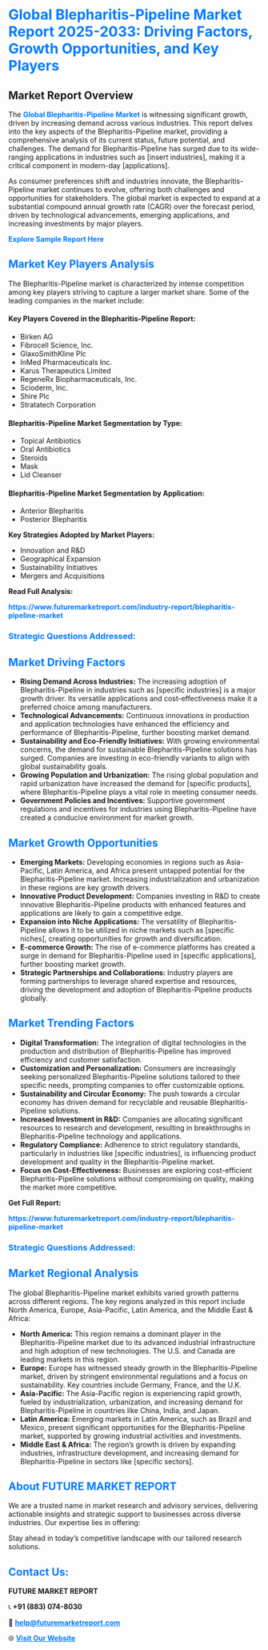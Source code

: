 <h1 style="color: #007BFF;">Global Blepharitis-Pipeline Market Report 2025-2033: Driving Factors, Growth Opportunities, and Key Players</h1>

<section id="overview">
<h2>Market Report Overview</h2>
<p>The <a href="https://www.futuremarketreport.com/industry-report/blepharitis-pipeline-market" style="color: #007BFF; text-decoration: none;"><strong>Global Blepharitis-Pipeline Market</strong></a> is witnessing significant growth, driven by increasing demand across various industries. This report delves into the key aspects of the Blepharitis-Pipeline market, providing a comprehensive analysis of its current status, future potential, and challenges. The demand for Blepharitis-Pipeline has surged due to its wide-ranging applications in industries such as [insert industries], making it a critical component in modern-day [applications].</p>
<p>As consumer preferences shift and industries innovate, the Blepharitis-Pipeline market continues to evolve, offering both challenges and opportunities for stakeholders. The global market is expected to expand at a substantial compound annual growth rate (CAGR) over the forecast period, driven by technological advancements, emerging applications, and increasing investments by major players.</p>
</section>

<section id="overview">
<p><a href="https://www.futuremarketreport.com/request-sample/reportId=87045" style="color: #007BFF; text-decoration: none;"><strong>Explore Sample Report Here</strong></a></p>
</section>

<section id="key-players">
<h2 style="color: #007BFF;">Market Key Players Analysis</h2>
<p>The Blepharitis-Pipeline market is characterized by intense competition among key players striving to capture a larger market share. Some of the leading companies in the market include:</p>
<h4>Key Players Covered in the Blepharitis-Pipeline Report:</h4>
<ul><li>Birken AG</li><li>Fibrocell Science, Inc.</li><li>GlaxoSmithKline Plc</li><li>InMed Pharmaceuticals Inc.</li><li>Karus Therapeutics Limited</li><li>RegeneRx Biopharmaceuticals, Inc.</li><li>Scioderm, Inc.</li><li>Shire Plc</li><li>Stratatech Corporation</li></ul>
<h4>Blepharitis-Pipeline Market Segmentation by Type:</h4>
<ul><li>Topical Antibiotics</li><li>Oral Antibiotics</li><li>Steroids</li><li>Mask</li><li>Lid Cleanser</li></ul>

<h4>Blepharitis-Pipeline Market Segmentation by Application:</h4>
<ul><li>Anterior Blepharitis</li><li>Posterior Blepharitis</li></ul>
<p><strong>Key Strategies Adopted by Market Players:</strong></p>
<ul>
<li>Innovation and R&D</li>
<li>Geographical Expansion</li>
<li>Sustainability Initiatives</li>
<li>Mergers and Acquisitions</li>
</ul>
</section>

<section>
<p><strong>Read Full Analysis: </strong></p><a href="https://www.futuremarketreport.com/industry-report/blepharitis-pipeline-market" style="color: #007BFF; text-decoration: none;"><strong>https://www.futuremarketreport.com/industry-report/blepharitis-pipeline-market</strong></a>
<h3 style="color: #007BFF;">Strategic Questions Addressed:</h3>
</section>

<section id="driving-factors">
<h2 style="color: #007BFF;">Market Driving Factors</h2>
<ul>
<li><strong>Rising Demand Across Industries:</strong> The increasing adoption of Blepharitis-Pipeline in industries such as [specific industries] is a major growth driver. Its versatile applications and cost-effectiveness make it a preferred choice among manufacturers.</li>
<li><strong>Technological Advancements:</strong> Continuous innovations in production and application technologies have enhanced the efficiency and performance of Blepharitis-Pipeline, further boosting market demand.</li>
<li><strong>Sustainability and Eco-Friendly Initiatives:</strong> With growing environmental concerns, the demand for sustainable Blepharitis-Pipeline solutions has surged. Companies are investing in eco-friendly variants to align with global sustainability goals.</li>
<li><strong>Growing Population and Urbanization:</strong> The rising global population and rapid urbanization have increased the demand for [specific products], where Blepharitis-Pipeline plays a vital role in meeting consumer needs.</li>
<li><strong>Government Policies and Incentives:</strong> Supportive government regulations and incentives for industries using Blepharitis-Pipeline have created a conducive environment for market growth.</li>
</ul>
</section>

<section id="growth-opportunities">
<h2 style="color: #007BFF;">Market Growth Opportunities</h2>
<ul>
<li><strong>Emerging Markets:</strong> Developing economies in regions such as Asia-Pacific, Latin America, and Africa present untapped potential for the Blepharitis-Pipeline market. Increasing industrialization and urbanization in these regions are key growth drivers.</li>
<li><strong>Innovative Product Development:</strong> Companies investing in R&D to create innovative Blepharitis-Pipeline products with enhanced features and applications are likely to gain a competitive edge.</li>
<li><strong>Expansion into Niche Applications:</strong> The versatility of Blepharitis-Pipeline allows it to be utilized in niche markets such as [specific niches], creating opportunities for growth and diversification.</li>
<li><strong>E-commerce Growth:</strong> The rise of e-commerce platforms has created a surge in demand for Blepharitis-Pipeline used in [specific applications], further boosting market growth.</li>
<li><strong>Strategic Partnerships and Collaborations:</strong> Industry players are forming partnerships to leverage shared expertise and resources, driving the development and adoption of Blepharitis-Pipeline products globally.</li>
</ul>
</section>

<section id="trending-factors">
<h2 style="color: #007BFF;">Market Trending Factors</h2>
<ul>
<li><strong>Digital Transformation:</strong> The integration of digital technologies in the production and distribution of Blepharitis-Pipeline has improved efficiency and customer satisfaction.</li>
<li><strong>Customization and Personalization:</strong> Consumers are increasingly seeking personalized Blepharitis-Pipeline solutions tailored to their specific needs, prompting companies to offer customizable options.</li>
<li><strong>Sustainability and Circular Economy:</strong> The push towards a circular economy has driven demand for recyclable and reusable Blepharitis-Pipeline solutions.</li>
<li><strong>Increased Investment in R&D:</strong> Companies are allocating significant resources to research and development, resulting in breakthroughs in Blepharitis-Pipeline technology and applications.</li>
<li><strong>Regulatory Compliance:</strong> Adherence to strict regulatory standards, particularly in industries like [specific industries], is influencing product development and quality in the Blepharitis-Pipeline market.</li>
<li><strong>Focus on Cost-Effectiveness:</strong> Businesses are exploring cost-efficient Blepharitis-Pipeline solutions without compromising on quality, making the market more competitive.</li>
</ul>
</section>

<section>
<p><strong>Get Full Report: </strong></p><a href="https://www.futuremarketreport.com/industry-report/blepharitis-pipeline-market" style="color: #007BFF; text-decoration: none;"><strong>https://www.futuremarketreport.com/industry-report/blepharitis-pipeline-market</strong></a>
<h3 style="color: #007BFF;">Strategic Questions Addressed:</h3>
</section>


<section id="regional-analysis">
<h2 style="color: #007BFF;">Market Regional Analysis</h2>
<p>The global Blepharitis-Pipeline market exhibits varied growth patterns across different regions. The key regions analyzed in this report include North America, Europe, Asia-Pacific, Latin America, and the Middle East & Africa:</p>
<ul>
<li><strong>North America:</strong> This region remains a dominant player in the Blepharitis-Pipeline market due to its advanced industrial infrastructure and high adoption of new technologies. The U.S. and Canada are leading markets in this region.</li>
<li><strong>Europe:</strong> Europe has witnessed steady growth in the Blepharitis-Pipeline market, driven by stringent environmental regulations and a focus on sustainability. Key countries include Germany, France, and the U.K.</li>
<li><strong>Asia-Pacific:</strong> The Asia-Pacific region is experiencing rapid growth, fueled by industrialization, urbanization, and increasing demand for Blepharitis-Pipeline in countries like China, India, and Japan.</li>
<li><strong>Latin America:</strong> Emerging markets in Latin America, such as Brazil and Mexico, present significant opportunities for the Blepharitis-Pipeline market, supported by growing industrial activities and investments.</li>
<li><strong>Middle East & Africa:</strong> The region’s growth is driven by expanding industries, infrastructure development, and increasing demand for Blepharitis-Pipeline in sectors like [specific sectors].</li>
</ul>
</section>

<footer>
<h2 style="color: #007BFF;">About FUTURE MARKET REPORT</h2>
<p>We are a trusted name in market research and advisory services, delivering actionable insights and strategic support to businesses across diverse industries. Our expertise lies in offering:</p>

<p>Stay ahead in today’s competitive landscape with our tailored research solutions.</p>

<h2 style="color: #007BFF;">Contact Us:</h2>
<p><strong>FUTURE MARKET REPORT</strong></p>
<p>📞 <strong>+91 (883) 074-8030</strong></p>
<p>📧 <strong><a href="mailto:help@futuremarketreport.com" style="color: #007BFF;">help@futuremarketreport.com</a></strong></p>
<p>🌐 <strong><a href="https://www.futuremarketreport.com/" style="color: #007BFF;">Visit Our Website</a></strong></p>
</footer>